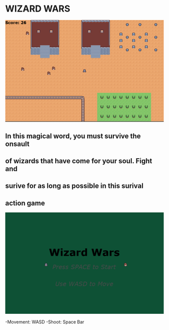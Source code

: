 # **WIZARD WARS**
 
![Start Screen](/photos/In_game_screen.PNG)
## In this magical word, you must survive the onsault
## of wizards that have come for your soul. Fight and
## surive for as long as possible in this surival 
## action game

![Footage](/photos/start_screen.PNG)

-Movement: WASD
-Shoot: Space Bar
